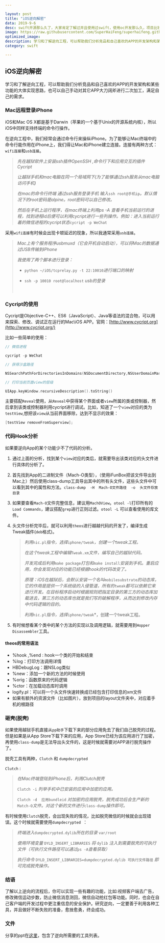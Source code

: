 ```yaml
---

layout: post
title: "iOS逆向解密"
data: 2019-9-6
desc: swift开源那么久了，大家肯定了解过并且使用过swift，使用oc开发那么久，项目比较大的情况下
image: https://raw.githubusercontent.com/SuperHaiFeng/superhaifeng.github.io/master/assets/TitleImg/oc-swift-title.png
optimized_image: 
description: 学习和了解逆向工程，可以帮助我们分析竞品和自己喜欢的APP的开发架构和某些功能的大体实现思路
category: swift

---
```


## iOS逆向解密

学习和了解逆向工程，可以帮助我们分析竞品和自己喜欢的APP的开发架构和某些功能的大体实现思路，也可以自己手动对其它APP大刀阔斧进行二次加工，满足自己的需求。

### Mac远程登录iPhone

iOS和Mac OS X都是基于Darwin（苹果的一个基于Unix的开源系统内核），所以iOS中同样支持终端的命令行操作。	

在逆向工程中，我们经常会通过命令行来操纵iPhone。为了能够让Mac终端中的命令行能作用在iPhone上，我们得让Mac和iPhone建立连接。连接有两种方式：`wifi连接`和`usb连接`。

> *先在越狱软件上安装ssh插件OpenSSH ,命令行下和应用交互的插件Cycript*	
>
> *让越狱手机和mac电脑在同一个局域网下(为了能够通过ssh服务从mac电脑访问手机)*
>
> *在mac的命令行终端 通过ssh服务登录手机 输入*`ssh root@手机ip`*。默认情况下的root密码是alpine。root密码可以自己修改。*
>
> *然后在手机上运行程序，在mac终端上利用ps -A 查看手机当前运行的进程，找到进程id后便可以利用cycript进行一些列操作。例如：进入当前运行着的微信进程的cycript状态*`cycript -p WeChat`

采用`wifi连接`有时候会出现卡顿延迟的现象，所以我通常采用`usb连接`。

> *Mac上有个服务程序usbmuxd（它会开机自动启动），可以将Mac的数据通过USB传输到iPhone*
>
> *我使用了两个脚本进行登录：*
>
> * `python ~/iOS/tcprelay.py -t 22:10010`*进行端口的映射*
>
> * `ssh -p 10010 root@localhost` *usb的登录*
>
>   ​

### Cycript的使用

Cycript是Objective-C++、ES6（JavaScript）、Java等语法的混合物，可以用来探索、修改、调试正在运行的Mac\iOS APP。官网：[http://www.cycript.org](http://www.cycript.org/)

比如一些简单的使用：  

```objective-c
// 微信进程

cycript -p WeChat

// 获得沙盒路径

NSSearchPathForDirectoriesInDomains(NSDocumentDirectory,NSUserDomainMask,YES)[0]

// 打印当前页面view的层级

UIApp.keyWindow.recursiveDescription().toString()

```

主要搭配`Reveal`使用，从`Reveal`中获得某个界面或者`view`所属的类或控制器，然后拿到该类或控制器利用cycript进行调试。比如，知道了一个`view`对应的类为`testView`,想把该`view`从当前界面移除，达到不显示的效果：

```objective-c
[testView removeFromSuperview];
```



### 代码Hook分析

如果要逆向App的某个功能少不了代码的分析。

1. 通过上面的分析，找到某个`view`对应的类后，就需要导出该类对应的头文件进行具体的分析了。		

2. 首先找到App的二进制文件（Mach-O类型），（使用iFunBox把该文件导出到Mac上）然后使用class-dump工具导出其中的所有头文件，这些头文件中可以看到其中的属性和方法。`class-dump  -H  Mach-O文件路径  -o  头文件存放目录`

3. 如果要查看`Mach-O`文件完整信息，建议用`MachOView`。`otool -l`打印所有的 `Load Commands`，建议搭配`grep`进行正则过滤。`otool -L` 可以查看使用的库文件。

4. 头文件分析完毕后，就可以利用`theos`进行越越代码的开发了，编译生成Tweak插件(`deb`格式)。

   > *利用*`nic.pl`*指令，选择*`iphone/tweak`*，创建一个tweak工程。*
   >
   > *在这个tweak工程中编辑*`Tweak.xm`*文件，编写自己的越狱代码。*
   >
   > *开发完成后利用*`make package`*打包和*`make install`*安装到手机。重启应用，你会发现对应的功能已经根据hook的代码改变了。*
   >
   > *原理：iOS在越狱后，会默认安装一个名叫*`mobilesubstrate`*的动态库，它的作用是提供一个系统级的入侵管道，所有的*`tweak`*都可以依赖它来进行开发。在目标程序启动时根据规则把指定目录的第三方的动态库加载进去，第三方的动态库也就是我们写的破解程序，从而达到修改内存中代码逻辑的目的。*
   >
   > *利用*`nic.pl`*指令，选择*`iphone/tweak`*，创建一个tweak工程。


5. 有时候想看某个类中的某个方法的实现以及调用逻辑，就需要用到`Hopper Disassembler`工具。

#### theos的常用语法

- %hook ,%end : hook一个类的开始和结束
- %log：打印方法调用详情
- HBDebugLog：跟NSLog类似
- %new：添加一个新的方法的时候使用
- %orig：函数原来的代码逻辑
- %ctor：在加载动态库时调用
- logify.pl：可以将一个头文件快速转换成已经包含打印信息的xm文件
- 如果有额外的资源文件（比如图片），放到项目的layout文件夹中，对应着手机的根路径

### 砸壳(脱壳)

如果使用越狱手机直接从`pp助手`下载下来的部分应用免去了我们自己脱壳的过程。但是如果是从App Store下载下来的应用，App Store已经为该应用进行了加密，再使用`class-dump`是无法导出头文件的，这是时候就需要对APP进行脱壳操作了。

脱壳工具有两种，`Clutch` 和 `dumpdecrypted `

`Clutch` : 	

> *在Mac终端登陆到iPhone后，利用Clutch脱壳*
>
> `Clutch -i`	*列举手机中已安装的应用中加密的应用。*
>
> `Clutch -d  应用bundleid` *对加密的应用脱壳，脱壳成功后会生产新的*`Match-O`*文件。对这个新的文件进行*`class-dump`*操作即可。*

有时候使用`Clutch`脱壳，会出现失败的情况，比如脱壳微信的时候就会出现错误。这个时候就需要使用`dumpdecrypted `：	

> *终端进入*`dumpdecrypted.dylib`*所在的目录* `var/root`
>
> *使用环境变量* `DYLD_INSERT_LIBRARIES` *将* `dylib` *注入到需要脱壳的可执行文件（可执行文件路径可以通过*`ps -A`*查看获取）*
>
> *执行命令* `DYLD_INSERT_LIBRARIES=dumpdecrypted.dylib 可执行文件路径` *即可完成脱壳操作。*

### 结语

了解以上逆向的流程后，你可以实现一些有趣的功能，比如:视频客户端去广告，修改微信运动步数，防止微信消息测回，微信自动抢红包等功能。同时，也会在自己客户端的开发过程中更注重信息的安全保护。研究逆向，一定要善于利用各种工具，并且做好不断失败的准备，愈挫愈勇，终会成功。



### 文件

分享的ppt在[这里](../files/hacking)，包含了逆向所需要的工具列表。

 